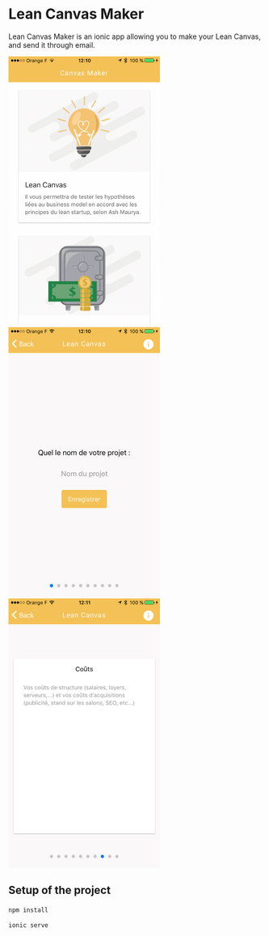 # Lean Canvas Maker

Lean Canvas Maker is an ionic app allowing you to make your Lean Canvas, and send it through email.  
  
  
<img src="./resources/screenshots/Image-uploaded-from-iOSx2.png" width="300">
<img src="./resources/screenshots/Image-uploaded-from-iOS-(1)x2.png" width="300">
<img src="./resources/screenshots/Image-uploaded-from-iOS-(2)x2.png" width="300">


## Setup of the project


```
npm install
```
```
ionic serve
```
